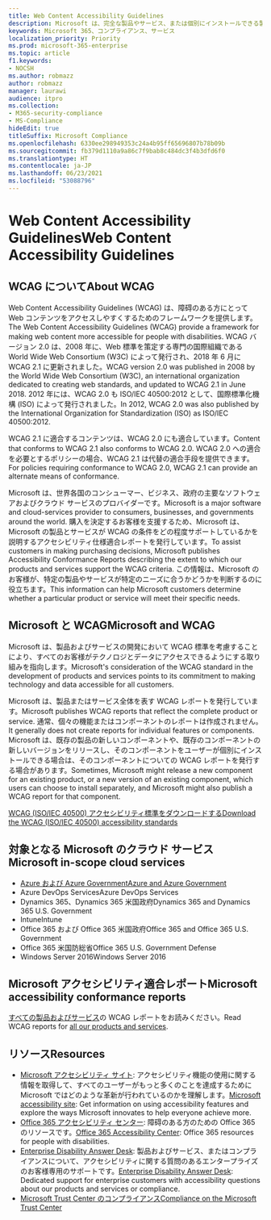 ```yaml
---
title: Web Content Accessibility Guidelines
description: Microsoft は、完全な製品やサービス、または個別にインストールできる製品の一部を反映した WCAG AA レポートを発行しています。
keywords: Microsoft 365、コンプライアンス、サービス
localization_priority: Priority
ms.prod: microsoft-365-enterprise
ms.topic: article
f1.keywords:
- NOCSH
ms.author: robmazz
author: robmazz
manager: laurawi
audience: itpro
ms.collection:
- M365-security-compliance
- MS-Compliance
hideEdit: true
titleSuffix: Microsoft Compliance
ms.openlocfilehash: 6330ee298949353c24a4b95ff65696807b78b09b
ms.sourcegitcommit: fb379d1110a9a86c7f9bab8c484dc3f4b3dfd6f0
ms.translationtype: HT
ms.contentlocale: ja-JP
ms.lasthandoff: 06/23/2021
ms.locfileid: "53088796"
---
```

# <a name="web-content-accessibility-guidelines"></a><span data-ttu-id="8de64-104">Web Content Accessibility Guidelines</span><span class="sxs-lookup"><span data-stu-id="8de64-104">Web Content Accessibility Guidelines</span></span>

## <a name="about-wcag"></a><span data-ttu-id="8de64-105">WCAG について</span><span class="sxs-lookup"><span data-stu-id="8de64-105">About WCAG</span></span>

<span data-ttu-id="8de64-106">Web Content Accessibility Guidelines (WCAG) は、障碍のある方にとって Web コンテンツをアクセスしやすくするためのフレームワークを提供します。</span><span class="sxs-lookup"><span data-stu-id="8de64-106">The Web Content Accessibility Guidelines (WCAG) provide a framework for making web content more accessible for people with disabilities.</span></span> <span data-ttu-id="8de64-107">WCAG バージョン 2.0 は、2008 年に、Web 標準を策定する専門の国際組織である World Wide Web Consortium (W3C) によって発行され、2018 年 6 月に WCAG 2.1 に更新されました。</span><span class="sxs-lookup"><span data-stu-id="8de64-107">WCAG version 2.0 was published in 2008 by the World Wide Web Consortium (W3C), an international organization dedicated to creating web standards, and updated to WCAG 2.1 in June 2018.</span></span> <span data-ttu-id="8de64-108">2012 年には、WCAG 2.0 も ISO/IEC 40500:2012 として、国際標準化機構 (ISO) によって発行されました。</span><span class="sxs-lookup"><span data-stu-id="8de64-108">In 2012, WCAG 2.0 was also published by the International Organization for Standardization (ISO) as ISO/IEC 40500:2012.</span></span>

<span data-ttu-id="8de64-109">WCAG 2.1 に適合するコンテンツは、WCAG 2.0 にも適合しています。</span><span class="sxs-lookup"><span data-stu-id="8de64-109">Content that conforms to WCAG 2.1 also conforms to WCAG 2.0.</span></span> <span data-ttu-id="8de64-110">WCAG 2.0 への適合を必要とするポリシーの場合、WCAG 2.1 は代替の適合手段を提供できます。</span><span class="sxs-lookup"><span data-stu-id="8de64-110">For policies requiring conformance to WCAG 2.0, WCAG 2.1 can provide an alternate means of conformance.</span></span>

<span data-ttu-id="8de64-111">Microsoft は、世界各国のコンシューマー、ビジネス、政府の主要なソフトウェアおよびクラウド サービスのプロバイダーです。</span><span class="sxs-lookup"><span data-stu-id="8de64-111">Microsoft is a major software and cloud-services provider to consumers, businesses, and governments around the world.</span></span> <span data-ttu-id="8de64-112">購入を決定するお客様を支援するため、Microsoft は、Microsoft の製品とサービスが WCAG の条件をどの程度サポートしているかを説明するアクセシビリティ仕様適合レポートを発行しています。</span><span class="sxs-lookup"><span data-stu-id="8de64-112">To assist customers in making purchasing decisions, Microsoft publishes Accessibility Conformance Reports describing the extent to which our products and services support the WCAG criteria.</span></span> <span data-ttu-id="8de64-113">この情報は、Microsoft のお客様が、特定の製品やサービスが特定のニーズに合うかどうかを判断するのに役立ちます。</span><span class="sxs-lookup"><span data-stu-id="8de64-113">This information can help Microsoft customers determine whether a particular product or service will meet their specific needs.</span></span>
  
## <a name="microsoft-and-wcag"></a><span data-ttu-id="8de64-114">Microsoft と WCAG</span><span class="sxs-lookup"><span data-stu-id="8de64-114">Microsoft and WCAG</span></span>

<span data-ttu-id="8de64-115">Microsoft は、製品およびサービスの開発において WCAG 標準を考慮することにより、すべてのお客様がテクノロジとデータにアクセスできるようにする取り組みを指向します。</span><span class="sxs-lookup"><span data-stu-id="8de64-115">Microsoft's consideration of the WCAG standard in the development of products and services points to its commitment to making technology and data accessible for all customers.</span></span>

<span data-ttu-id="8de64-116">Microsoft は、製品またはサービス全体を表す WCAG レポートを発行しています。</span><span class="sxs-lookup"><span data-stu-id="8de64-116">Microsoft publishes WCAG reports that reflect the complete product or service.</span></span> <span data-ttu-id="8de64-117">通常、個々の機能またはコンポーネントのレポートは作成されません。</span><span class="sxs-lookup"><span data-stu-id="8de64-117">It generally does not create reports for individual features or components.</span></span> <span data-ttu-id="8de64-118">Microsoft は、既存の製品の新しいコンポーネントや、既存のコンポーネントの新しいバージョンをリリースし、そのコンポーネントをユーザーが個別にインストールできる場合は、そのコンポーネントについての WCAG レポートを発行する場合があります。</span><span class="sxs-lookup"><span data-stu-id="8de64-118">Sometimes, Microsoft might release a new component for an existing product, or a new version of an existing component, which users can choose to install separately, and Microsoft might also publish a WCAG report for that component.</span></span>

[<span data-ttu-id="8de64-119">WCAG (ISO/IEC 40500) アクセシビリティ標準をダウンロードする</span><span class="sxs-lookup"><span data-stu-id="8de64-119">Download the WCAG (ISO/IEC 40500) accessibility standards</span></span>](https://www.w3.org/WAI/standards-guidelines/wcag/)

## <a name="microsoft-in-scope-cloud-services"></a><span data-ttu-id="8de64-120">対象となる Microsoft のクラウド サービス</span><span class="sxs-lookup"><span data-stu-id="8de64-120">Microsoft in-scope cloud services</span></span>

- [<span data-ttu-id="8de64-121">Azure および Azure Government</span><span class="sxs-lookup"><span data-stu-id="8de64-121">Azure and Azure Government</span></span>](https://go.microsoft.com/fwlink/p/?linkid=2051569)
- <span data-ttu-id="8de64-122">Azure DevOps Services</span><span class="sxs-lookup"><span data-stu-id="8de64-122">Azure DevOps Services</span></span>
- <span data-ttu-id="8de64-123">Dynamics 365、Dynamics 365 米国政府</span><span class="sxs-lookup"><span data-stu-id="8de64-123">Dynamics 365 and Dynamics 365 U.S. Government</span></span>
- <span data-ttu-id="8de64-124">Intune</span><span class="sxs-lookup"><span data-stu-id="8de64-124">Intune</span></span>
- <span data-ttu-id="8de64-125">Office 365 および Office 365 米国政府</span><span class="sxs-lookup"><span data-stu-id="8de64-125">Office 365 and Office 365 U.S. Government</span></span>
- <span data-ttu-id="8de64-126">Office 365 米国防総省</span><span class="sxs-lookup"><span data-stu-id="8de64-126">Office 365 U.S. Government Defense</span></span>
- <span data-ttu-id="8de64-127">Windows Server 2016</span><span class="sxs-lookup"><span data-stu-id="8de64-127">Windows Server 2016</span></span>

## <a name="microsoft-accessibility-conformance-reports"></a><span data-ttu-id="8de64-128">Microsoft アクセシビリティ適合レポート</span><span class="sxs-lookup"><span data-stu-id="8de64-128">Microsoft accessibility conformance reports</span></span>

<span data-ttu-id="8de64-129">[すべての製品およびサービス](https://cloudblogs.microsoft.com/industry-blog/government/2018/09/11/accessibility-conformance-reports/)の WCAG レポートをお読みください。</span><span class="sxs-lookup"><span data-stu-id="8de64-129">Read WCAG reports for [all our products and services](https://cloudblogs.microsoft.com/industry-blog/government/2018/09/11/accessibility-conformance-reports/).</span></span>

## <a name="resources"></a><span data-ttu-id="8de64-130">リソース</span><span class="sxs-lookup"><span data-stu-id="8de64-130">Resources</span></span>

- <span data-ttu-id="8de64-131">[Microsoft アクセシビリティ サイト](https://www.microsoft.com/accessibility): アクセシビリティ機能の使用に関する情報を取得して、すべてのユーザーがもっと多くのことを達成するために Microsoft ではどのような革新が行われているのかを理解します。</span><span class="sxs-lookup"><span data-stu-id="8de64-131">[Microsoft accessibility site](https://www.microsoft.com/accessibility): Get information on using accessibility features and explore the ways Microsoft innovates to help everyone achieve more.</span></span>
- <span data-ttu-id="8de64-132">[Office 365 アクセシビリティ センター](https://go.microsoft.com/fwlink/p/?linkid=2051801): 障碍のある方のための Office 365 のリソースです。</span><span class="sxs-lookup"><span data-stu-id="8de64-132">[Office 365 Accessibility Center](https://go.microsoft.com/fwlink/p/?linkid=2051801): Office 365 resources for people with disabilities.</span></span>
- <span data-ttu-id="8de64-133">[Enterprise Disability Answer Desk](https://go.microsoft.com/fwlink/p/?linkid=2050890): 製品およびサービス、またはコンプライアンスについて、アクセシビリティに関する質問のあるエンタープライズのお客様専用のサポートです。</span><span class="sxs-lookup"><span data-stu-id="8de64-133">[Enterprise Disability Answer Desk](https://go.microsoft.com/fwlink/p/?linkid=2050890): Dedicated support for enterprise customers with accessibility questions about our products and services or compliance.</span></span>
- [<span data-ttu-id="8de64-134">Microsoft Trust Center のコンプライアンス</span><span class="sxs-lookup"><span data-stu-id="8de64-134">Compliance on the Microsoft Trust Center</span></span>](https://www.microsoft.com/trust-center/compliance/compliance-overview)
